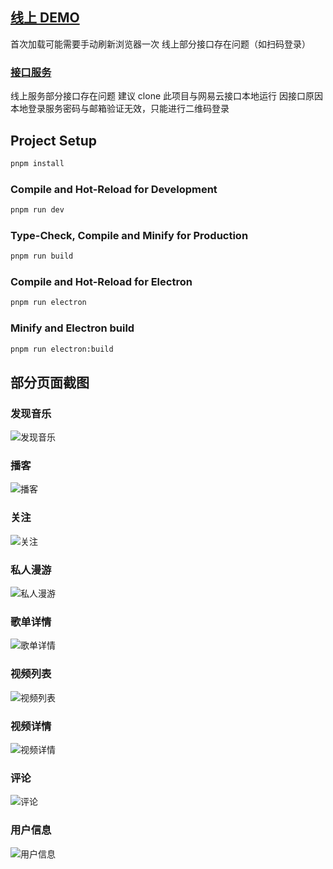 ## [线上 DEMO](https://www.dshijie.fun/#/index/find-music/personalized-recommendations)

首次加载可能需要手动刷新浏览器一次
线上部分接口存在问题（如扫码登录）

### [接口服务](https://github.com/Binaryify/NeteaseCloudMusicApi)

线上服务部分接口存在问题
建议 clone 此项目与网易云接口本地运行
因接口原因本地登录服务密码与邮箱验证无效，只能进行二维码登录

## Project Setup

```sh
pnpm install
```

### Compile and Hot-Reload for Development

```sh
pnpm run dev
```

### Type-Check, Compile and Minify for Production

```sh
pnpm run build
```

### Compile and Hot-Reload for Electron

```sh
pnpm run electron
```

### Minify and Electron build

```sh
pnpm run electron:build
```

## 部分页面截图

### 发现音乐

![发现音乐](./docs/assets/find_music.png)

### 播客

![播客](./docs/assets/dj.png)

### 关注

![关注](./docs/assets/follow.png)

### 私人漫游

![私人漫游](./docs/assets/fm.png)

### 歌单详情

![歌单详情](./docs/assets/playlist_detail.png)

### 视频列表

![视频列表](./docs/assets/video_list.png)

### 视频详情

![视频详情](./docs/assets/video_detail.png)

### 评论

![评论](./docs/assets/comments.png)

### 用户信息

![用户信息](./docs/assets/profile.png)

